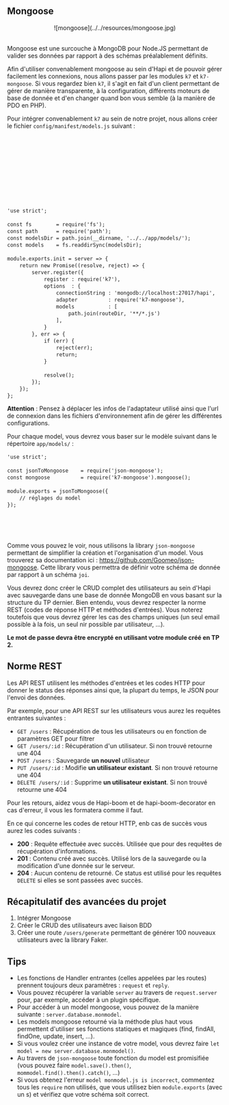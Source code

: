## Mongoose

<center>
![mongoose](../../resources/mongoose.jpg)
<br>
<br>
</center>

Mongoose est une surcouche à MongoDB pour Node.JS permettant de valider ses données par rapport à des schémas préalablement définits.

Afin d'utiliser convenablement mongoose au sein d'Hapi et de pouvoir gérer facilement les connexions, nous allons passer par les modules `k7` et `k7-mongoose`. Si vous regardez bien `k7`, il s'agit en fait d'un client permettant de gérer de manière transparente, à la configuration, différents moteurs de base de donnée et d'en changer quand bon vous semble (à la manière de PDO en PHP).

Pour intégrer convenablement `k7` au sein de notre projet, nous allons créer le fichier `config/manifest/models.js` suivant :

<br><br><br><br><br><br><br><br><br>

```
'use strict';

const fs        = require('fs');
const path      = require('path');
const modelsDir = path.join(__dirname, '../../app/models/');
const models    = fs.readdirSync(modelsDir);

module.exports.init = server => {
    return new Promise((resolve, reject) => {
        server.register({
            register : require('k7'),
            options  : {
                connectionString : 'mongodb://localhost:27017/hapi',
                adapter          : require('k7-mongoose'),
                models           : [
                    path.join(routeDir, '**/*.js')
                ],
            }
        }, err => {
            if (err) {
                reject(err);
                return;
            }

            resolve();
        });
    });
};
```

**Attention** : Pensez à déplacer les infos de l'adaptateur utilisé ainsi que l'url de connexion dans les fichiers d'environnement afin de gérer les différentes configurations.

Pour chaque model, vous devrez vous baser sur le modèle suivant dans le répertoire `app/models/` :

```
'use strict';

const jsonToMongoose    = require('json-mongoose');
const mongoose          = require('k7-mongoose').mongoose();

module.exports = jsonToMongoose({
    // réglages du model
});
```

<br><br><br>

Comme vous pouvez le voir, nous utilisons la library `json-mongoose` permettant de simplifier la création et l'organisation d'un model. Vous trouverez sa documentation ici : https://github.com/Goomeo/json-mongoose. Cette library vous permettra de définir votre schéma de donnée par rapport à un schéma `joi`.

Vous devrez donc créer le CRUD complet des utilisateurs au sein d'Hapi avec sauvegarde dans une base de donnée MongoDB en vous basant sur la structure du TP dernier. Bien entendu, vous devrez respecter la norme REST (codes de réponse HTTP et méthodes d'entrées).
Vous noterez toutefois que vous devrez gérer les cas des champs uniques (un seul email possible à la fois, un seul nir possible par utilisateur, ...).

**Le mot de passe devra être encrypté en utilisant votre module créé en TP 2.**

## Norme REST

Les API REST utilisent les méthodes d'entrées et les codes HTTP pour donner le status des réponses ainsi que, la plupart du temps, le JSON pour l'envoi des données.

Par exemple, pour une API REST sur les utilisateurs vous aurez les requêtes entrantes suivantes :

- `GET /users` : Récupération de tous les utilisateurs ou en fonction de paramètres GET pour filtrer
- `GET /users/:id` : Récupération d'un utilisateur. Si non trouvé retourne une 404
- `POST /users` : Sauvegarde **un nouvel** utilisateur
- `PUT /users/:id` : Modifie **un utilisateur existant**. Si non trouvé retourne une 404
- `DELETE /users/:id` : Supprime **un utilisateur existant**. Si non trouvé retourne une 404

Pour les retours, aidez vous de Hapi-boom et de hapi-boom-decorator en cas d'erreur, il vous les formatera comme il faut.

En ce qui concerne les codes de retour HTTP, enb cas de succès vous aurez les codes suivants :

- **200** : Requête effectuée avec succès. Utilisée que pour des requêtes de récupération d'informations.
- **201** : Contenu créé avec succès. Utilisé lors de la sauvegarde ou la modification d'une donnée sur le serveur.
- **204** : Aucun contenu de retourné. Ce status est utilisé pour les requêtes `DELETE` si elles se sont passées avec succès.

## Récapitulatif des avancées du projet

1. Intégrer Mongoose
2. Créer le CRUD des utilisateurs avec liaison BDD
3. Créer une route `/users/generate` permettant de générer 100 nouveaux utilisateurs avec la library Faker.

## Tips

- Les fonctions de Handler entrantes (celles appelées par les routes) prennent toujours deux paramètres : `request` et `reply`.
- Vous pouvez récupérer la variable `server` au travers de `request.server` pour, par exemple, accéder à un plugin spécifique.
- Pour accéder à un model mongoose, vous pouvez de la manière suivante : `server.database.monmodel`.
- Les models mongoose retourné via la méthode plus haut vous permettent d'utiliser ses fonctions statiques et magiques (find, findAll, findOne, update, insert, ...).
- Si vous voulez créer une instance de votre model, vous devrez faire `let model = new server.database.monmodel()`.
- Au travers de `json-mongoose` toute fonction du model est promisifiée (vous pouvez faire `model.save().then()`, `mommodel.find().then().catch()`, ...)
- Si vous obtenez l'erreur `model monmodel.js is incorrect`, commentez tous les `require` non utilisés, que vous utilisez bien `module.exports` (avec un s) et vérifiez que votre schéma soit correct.
